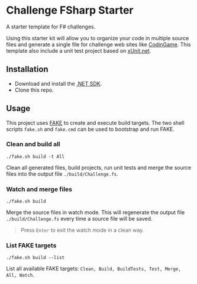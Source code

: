 # Challenge FSharp Starter

A starter template for F# challenges.

Using this starter kit will allow you to organize your code in multiple source files and generate a single file for challenge web sites like [CodinGame](https://www.codingame.com). This template also include a unit test project based on [xUnit.net](https://xunit.github.io/).

## Installation

* Download and install the [.NET SDK](https://aka.ms/dotnetcoregs).
* Clone this repo.

## Usage

This project uses [FAKE](https://fake.build/) to create and execute build targets. The two shell scripts `fake.sh` and `fake.cmd` can be used to bootstrap and run FAKE.

### Clean and build all

```
./fake.sh build -t All
```

Clean all generated files, build projects, run unit tests and merge the source files into the output file `./build/Challenge.fs`.

### Watch and merge files

```
./fake.sh build
```

Merge the source files in watch mode. This will regenerate the output file `./build/Challenge.fs` every time a source file will be saved.

> Press `Enter` to exit the watch mode in a clean way.

### List FAKE targets

```
./fake.sh build --list
```

List all available FAKE targets: `Clean, Build, BuildTests, Test, Merge, All, Watch`.